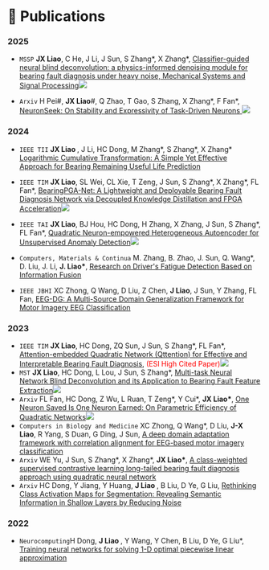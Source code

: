 
# 📝 Publications 

### 2025
- ``MSSP`` <b>JX Liao</b>, C He, J Li, J Sun, S Zhang*, X Zhang*, [Classifier-guided neural blind deconvolution: a physics-informed denoising module for bearing fault diagnosis under heavy noise, Mechanical Systems and Signal Processing](https://www.sciencedirect.com/science/article/pii/S0888327024006484)[![](https://img.shields.io/github/stars/asdvfghg/ClassBD?style=social&label=Code+Stars)](https://github.com/asdvfghg/ClassBD)

- ``Arxiv`` H Pei#, <b>JX Liao</b>#,  Q Zhao, T Gao, S Zhang, X Zhang*, F Fan*, [NeuronSeek: On Stability and Expressivity of Task-Driven Neurons
](https://www.preprints.org/manuscript/202506.1586/v1)[![](https://img.shields.io/github/stars/HanyuPei22/NeuronSeek?style=social&label=Code+Stars)]([https://github.com/asdvfghg/ClassBD](https://github.com/HanyuPei22/NeuronSeek))


### 2024
 - ``IEEE TII`` <b>JX Liao </b>, J Li, HC Dong, M Zhang*, S Zhang*, X Zhang* [Logarithmic Cumulative Transformation: A Simple Yet Effective Approach for Bearing Remaining Useful Life Prediction](https://ieeexplore.ieee.org/document/10537050)

- ``IEEE TIM`` <b>JX Liao</b>, SL Wei, CL Xie, T Zeng, J Sun, S Zhang*, X Zhang*, FL Fan*, [BearingPGA-Net: A Lightweight and Deployable Bearing Fault Diagnosis Network via Decoupled Knowledge Distillation and FPGA Acceleration](https://ieeexplore.ieee.org/document/10373183)[![](https://img.shields.io/github/stars/asdvfghg/BearingPGA-Net?style=social&label=Code+Stars)](https://github.com/asdvfghg/BearingPGA-Net)

- ``IEEE TAI`` <b>JX Liao</b>, BJ Hou, HC Dong, H Zhang, X Zhang, J Sun, S Zhang*, FL Fan*, [Quadratic Neuron-empowered Heterogeneous Autoencoder for Unsupervised Anomaly Detection](https://ieeexplore.ieee.org/document/10510400)[![](https://img.shields.io/github/stars/asdvfghg/Heterogeneous_Autoencoder_by_Quadratic_Neurons?style=social&label=Code+Stars)](https://github.com/asdvfghg/Heterogeneous_Autoencoder_by_Quadratic_Neurons)

- ``Computers, Materials & Continua`` M. Zhang, B. Zhao, J. Sun, Q. Wang*, D. Liu, J. Li, <b>J. Liao*</b>, [Research on Driver's Fatigue Detection Based on Information Fusion](https://cdn.techscience.cn/files/cmc/2024/online/CMC0410/TSP_CMC_48643/TSP_CMC_48643.pdf)
              
- ``IEEE JBHI`` XC Zhong, Q Wang, D Liu, Z Chen, <b>J Liao</b>, J Sun, Y Zhang, FL Fan, [EEG-DG: A Multi-Source Domain Generalization Framework for Motor Imagery EEG Classification](https://ieeexplore.ieee.org/document/10609514)



### 2023
- ``IEEE TIM`` <b>JX Liao</b>, HC Dong, ZQ Sun, J Sun, S Zhang*, FL Fan*, [Attention-embedded Quadratic Network (Qttention) for Effective and Interpretable Bearing Fault Diagnosis](https://ieeexplore.ieee.org/document/10076833),  <span style="color:red">(ESI High Cited Paper)</span>[![](https://img.shields.io/github/stars/asdvfghg/QCNN_for_bearing_diagnosis?style=social&label=Code+Stars)](https://github.com/asdvfghg/QCNN_for_bearing_diagnosis)
-   ``MST`` <b>JX Liao</b>, HC Dong, L Lou, J Sun, S Zhang*, [Multi-task Neural Network Blind Deconvolution and its Application to Bearing Fault Feature Extraction](https://iopscience.iop.org/article/10.1088/1361-6501/accbdb)[![](https://img.shields.io/github/stars/asdvfghg/MNNBD?style=social&label=Code+Stars)](https://github.com/asdvfghg/MNNBD)
- ``Arxiv`` FL Fan, HC Dong, Z Wu, L Ruan, T Zeng*, Y Cui*, <b>JX Liao*</b>, [One Neuron Saved Is One Neuron Earned: On Parametric Efficiency of Quadratic Networks](https://arxiv.org/pdf/2303.06316.pdf)[![](https://img.shields.io/github/stars/asdvfghg/quadratic_efficiency?style=social&label=Code+Stars)](https://github.com/asdvfghg/quadratic_efficiency)
- ``Computers in Biology and Medicine`` XC Zhong, Q Wang*, D Liu, <b>J-X Liao</b>, R Yang, S Duan, G Ding, J Sun, [A deep domain adaptation framework with correlation alignment for EEG-based motor imagery classification](https://www.sciencedirect.com/science/article/pii/S001048252300700X)
- ``Arxiv`` WE Yu, J Sun, S Zhang*, X Zhang*, <b>JX Liao*</b>, [A class-weighted supervised contrastive learning long-tailed bearing fault diagnosis approach using quadratic neural network](https://arxiv.org/pdf/2309.11717.pdf)
- ``Arxiv`` HC Dong, Y Jiang, Y Huang, <b>J Liao </b>, B Liu, D Ye, G Liu, [Rethinking Class Activation Maps for Segmentation: Revealing Semantic Information in Shallow Layers by Reducing Noise](https://arxiv.org/pdf/2308.02118.pdf)


### 2022

- ``Neurocomputing``H Dong, <b> J Liao </b>, Y Wang, Y Chen, B Liu, D Ye, G Liu*, [Training neural networks for solving 1-D optimal piecewise linear approximation](https://www.sciencedirect.com/science/article/pii/S0925231222008864)
